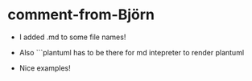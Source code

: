 # comment-from-Björn

- I added .md to some file names!
- Also ```plantuml has to be there for md intepreter to render plantuml

- Nice examples!
